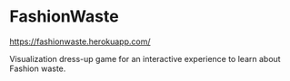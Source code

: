 # FashionWaste

https://fashionwaste.herokuapp.com/

Visualization dress-up game for an interactive experience to learn about Fashion waste.
